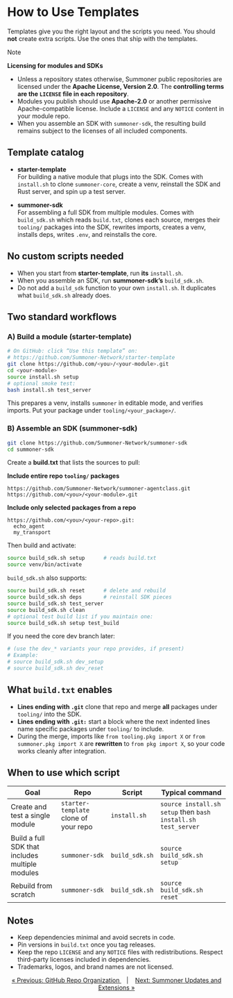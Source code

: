 # How to Use Templates

Templates give you the right layout and the scripts you need. You should **not** create extra scripts. Use the ones that ship with the templates.

> [!NOTE]
> **Licensing for modules and SDKs**
>
> * Unless a repository states otherwise, Summoner public repositories are licensed under the **Apache License, Version 2.0**. The **controlling terms are the `LICENSE` file in each repository**.
> * Modules you publish should use **Apache-2.0** or another permissive Apache-compatible license. Include a `LICENSE` and any `NOTICE` content in your module repo.
> * When you assemble an SDK with `summoner-sdk`, the resulting build remains subject to the licenses of all included components.

## Template catalog

* **starter-template**  
  For building a native module that plugs into the SDK.
  Comes with `install.sh` to clone `summoner-core`, create a venv, reinstall the SDK and Rust server, and spin up a test server.

* **summoner-sdk**  
  For assembling a full SDK from multiple modules.
  Comes with `build_sdk.sh` which reads `build.txt`, clones each source, merges their `tooling/` packages into the SDK, rewrites imports, creates a venv, installs deps, writes `.env`, and reinstalls the core.

## No custom scripts needed

* When you start from **starter-template**, run **its** `install.sh`.
* When you assemble an SDK, run **summoner-sdk’s** `build_sdk.sh`.
* Do not add a `build_sdk` function to your own `install.sh`. It duplicates what `build_sdk.sh` already does.

## Two standard workflows

### A) Build a module (starter-template)

```bash
# On GitHub: click “Use this template” on:
# https://github.com/Summoner-Network/starter-template
git clone https://github.com/<you>/<your-module>.git
cd <your-module>
source install.sh setup
# optional smoke test:
bash install.sh test_server
```

This prepares a venv, installs `summoner` in editable mode, and verifies imports. Put your package under `tooling/<your_package>/`.

### B) Assemble an SDK (summoner-sdk)

```bash
git clone https://github.com/Summoner-Network/summoner-sdk
cd summoner-sdk
```

Create a **build.txt** that lists the sources to pull:

**Include entire repo `tooling/` packages**

```
https://github.com/Summoner-Network/summoner-agentclass.git
https://github.com/<you>/<your-module>.git
```

**Include only selected packages from a repo**

```
https://github.com/<you>/<your-repo>.git:
  echo_agent
  my_transport
```

Then build and activate:

```bash
source build_sdk.sh setup      # reads build.txt
source venv/bin/activate
```

`build_sdk.sh` also supports:

```bash
source build_sdk.sh reset      # delete and rebuild
source build_sdk.sh deps       # reinstall SDK pieces
source build_sdk.sh test_server
source build_sdk.sh clean
# optional test build list if you maintain one:
source build_sdk.sh setup test_build
```

If you need the core dev branch later:

```bash
# (use the dev_* variants your repo provides, if present)
# Example:
# source build_sdk.sh dev_setup
# source build_sdk.sh dev_reset
```

## What `build.txt` enables

* **Lines ending with `.git`** clone that repo and merge **all** packages under `tooling/` into the SDK.
* **Lines ending with `.git:`** start a block where the next indented lines name specific packages under `tooling/` to include.
* During the merge, imports like `from tooling.pkg import X` or `from summoner.pkg import X` are **rewritten** to `from pkg import X`, so your code works cleanly after integration.

## When to use which script

| Goal                                            | Repo                                  | Script         | Typical command                                              |
| ----------------------------------------------- | ------------------------------------- | -------------- | ------------------------------------------------------------ |
| Create and test a single module                 | `starter-template` clone of your repo | `install.sh`   | `source install.sh setup` then `bash install.sh test_server` |
| Build a full SDK that includes multiple modules | `summoner-sdk`                        | `build_sdk.sh` | `source build_sdk.sh setup`                                  |
| Rebuild from scratch                            | `summoner-sdk`                        | `build_sdk.sh` | `source build_sdk.sh reset`                                  |

## Notes

* Keep dependencies minimal and avoid secrets in code.
* Pin versions in `build.txt` once you tag releases.
* Keep the repo `LICENSE` and any `NOTICE` files with redistributions. Respect third-party licenses included in dependencies.
* Trademarks, logos, and brand names are not licensed.

<p align="center">
  <a href="github_infra.md">&laquo; Previous: GitHub Repo Organization </a> &nbsp;&nbsp;&nbsp;|&nbsp;&nbsp;&nbsp; <a href="summoner_ext.md">Next: Summoner Updates and Extensions &raquo;</a>
</p>
